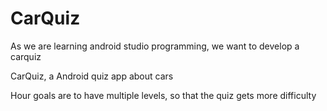 # CarQuiz
As we are learning android studio programming, we want to develop a carquiz

CarQuiz, a Android quiz app about cars

Hour goals are to have multiple levels, so that the quiz gets more difficulty
